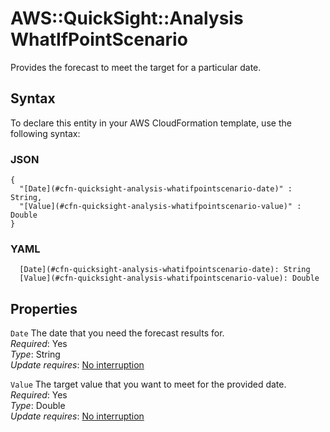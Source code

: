 # AWS::QuickSight::Analysis WhatIfPointScenario<a name="aws-properties-quicksight-analysis-whatifpointscenario"></a>

Provides the forecast to meet the target for a particular date\.

## Syntax<a name="aws-properties-quicksight-analysis-whatifpointscenario-syntax"></a>

To declare this entity in your AWS CloudFormation template, use the following syntax:

### JSON<a name="aws-properties-quicksight-analysis-whatifpointscenario-syntax.json"></a>

```
{
  "[Date](#cfn-quicksight-analysis-whatifpointscenario-date)" : String,
  "[Value](#cfn-quicksight-analysis-whatifpointscenario-value)" : Double
}
```

### YAML<a name="aws-properties-quicksight-analysis-whatifpointscenario-syntax.yaml"></a>

```
  [Date](#cfn-quicksight-analysis-whatifpointscenario-date): String
  [Value](#cfn-quicksight-analysis-whatifpointscenario-value): Double
```

## Properties<a name="aws-properties-quicksight-analysis-whatifpointscenario-properties"></a>

`Date`  <a name="cfn-quicksight-analysis-whatifpointscenario-date"></a>
The date that you need the forecast results for\.  
*Required*: Yes  
*Type*: String  
*Update requires*: [No interruption](https://docs.aws.amazon.com/AWSCloudFormation/latest/UserGuide/using-cfn-updating-stacks-update-behaviors.html#update-no-interrupt)

`Value`  <a name="cfn-quicksight-analysis-whatifpointscenario-value"></a>
The target value that you want to meet for the provided date\.  
*Required*: Yes  
*Type*: Double  
*Update requires*: [No interruption](https://docs.aws.amazon.com/AWSCloudFormation/latest/UserGuide/using-cfn-updating-stacks-update-behaviors.html#update-no-interrupt)